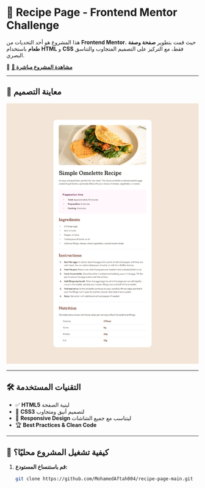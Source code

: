 # 🍳 Recipe Page - Frontend Mentor Challenge

هذا المشروع هو أحد التحديات من **Frontend Mentor**، حيث قمت بتطوير **صفحة وصفة طعام** باستخدام **HTML** و **CSS** فقط، مع التركيز على التصميم المتجاوب والتناسق البصري.  

🔗 **[📌 مشاهدة المشروع مباشرة](https://mohamedaftah004.github.io/recipe-page-main/)**  

---

## 📸 معاينة التصميم

![Recipe Page Preview](design/desktop-design.jpg)

---

## 🛠 التقنيات المستخدمة

- ✅ **HTML5** لبنية الصفحة
- 🎨 **CSS3** لتصميم أنيق ومتجاوب
- 📱 **Responsive Design** ليتناسب مع جميع الشاشات
- 🏆 **Best Practices & Clean Code**

---

## 🔧 كيفية تشغيل المشروع محليًا؟

1. **قم باستنساخ المستودع:**
   ```bash
   git clone https://github.com/MohamedAftah004/recipe-page-main.git

